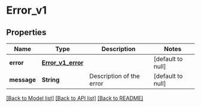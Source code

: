# Error_v1
## Properties

Name | Type | Description | Notes
------------ | ------------- | ------------- | -------------
**error** | [**Error_v1_error**](Error_v1_error.md) |  | [default to null]
**message** | **String** | Description of the error | [default to null]

[[Back to Model list]](../README.md#documentation-for-models) [[Back to API list]](../README.md#documentation-for-api-endpoints) [[Back to README]](../README.md)

